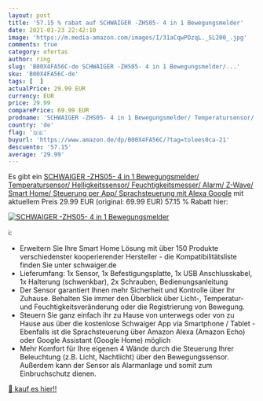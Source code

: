 ```yaml
---
layout: post
title: '57.15 % rabat auf SCHWAIGER -ZHS05- 4 in 1 Bewegungsmelder'
date: 2021-01-23 22:42:10
image: 'https://m.media-amazon.com/images/I/31aCqwPDzqL._SL200_.jpg'
comments: true
category: ofertas
author: ring
slug: 'B00X4FA56C-de SCHWAIGER -ZHS05- 4 in 1 Bewegungsmelder/...'
sku: 'B00X4FA56C-de'
tags: [  ]
actualPrice: 29.99 EUR
currency: EUR
price: 29.99
comparePrice: 69.99 EUR
prodname: 'SCHWAIGER -ZHS05- 4 in 1 Bewegungsmelder/ Temperatursensor/ Helligkeitssensor/ Feuchtigkeitsmesser/ Alarm/ Z-Wave/ Smart Home/ Steuerung per App/ Sprachsteuerung mit Alexa  Google'
country: 'de'
flag: '🇩🇪'
buyurl: 'https://www.amazon.de/dp/B00X4FA56C/?tag=tolees0ca-21'
descuento: '57.15'
average: '29.99'
---
```


Es gibt ein [SCHWAIGER -ZHS05- 4 in 1 Bewegungsmelder/ Temperatursensor/ Helligkeitssensor/ Feuchtigkeitsmesser/ Alarm/ Z-Wave/ Smart Home/ Steuerung per App/ Sprachsteuerung mit Alexa  Google](https://www.amazon.de/dp/B00X4FA56C/?tag=tolees0ca-21) mit aktuellem Preis 29.99 EUR (original: 69.99 EUR) 57.15 % Rabatt hier:

[![SCHWAIGER -ZHS05- 4 in 1 Bewegungsmelder](https://m.media-amazon.com/images/I/31aCqwPDzqL._SL200_.jpg)](https://www.amazon.de/dp/B00X4FA56C/?tag=tolees0ca-21)

ℹ️:

- Erweitern Sie Ihre Smart Home Lösung mit über 150 Produkte verschiedenster kooperierender Hersteller - die Kompatibilitätsliste finden Sie unter schwaiger.de
- Lieferumfang: 1x Sensor, 1x Befestigungsplatte, 1x USB Anschlusskabel, 1x Halterung (schwenkbar), 2x Schrauben, Bedienungsanleitung
- Der Sensor garantiert Ihnen mehr Sicherheit und Kontrolle über Ihr Zuhause. Behalten Sie immer den Überblick über Licht-, Temperatur- und Feuchtigkeitsveränderung oder die Registrierung von Bewegung.
- Steuern Sie ganz einfach ihr zu Hause von unterwegs oder von zu Hause aus über die kostenlose Schwaiger App via Smartphone / Tablet - Ebenfalls ist die Sprachsteuerung über Amazon Alexa (Amazon Echo) oder Google Assistant (Google Home) möglich
- Mehr Komfort für Ihre eigenen 4 Wände durch die Steuerung Ihrer Beleuchtung (z.B. Licht, Nachtlicht) über den Bewegungssensor. Außerdem kann der Sensor als Alarmanlage und somit zum Einbruchschutz dienen.

[🛒 kauf es hier!!](https://www.amazon.de/dp/B00X4FA56C/?tag=tolees0ca-21)
